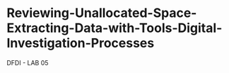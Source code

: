 # Reviewing-Unallocated-Space-Extracting-Data-with-Tools-Digital-Investigation-Processes
DFDI - LAB 05
